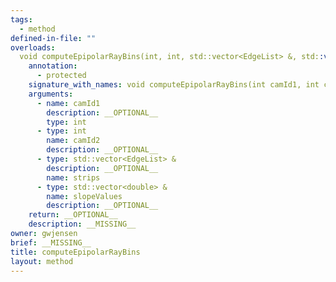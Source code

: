 ```yaml
---
tags:
  - method
defined-in-file: ""
overloads:
  void computeEpipolarRayBins(int, int, std::vector<EdgeList> &, std::vector<double> &):
    annotation:
      - protected
    signature_with_names: void computeEpipolarRayBins(int camId1, int camId2, std::vector<EdgeList> & strips, std::vector<double> & slopeValues)
    arguments:
      - name: camId1
        description: __OPTIONAL__
        type: int
      - type: int
        name: camId2
        description: __OPTIONAL__
      - type: std::vector<EdgeList> &
        description: __OPTIONAL__
        name: strips
      - type: std::vector<double> &
        name: slopeValues
        description: __OPTIONAL__
    return: __OPTIONAL__
    description: __MISSING__
owner: gwjensen
brief: __MISSING__
title: computeEpipolarRayBins
layout: method
---
```

